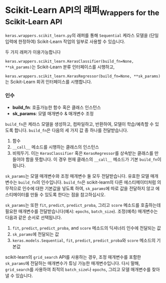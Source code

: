 # Scikit-Learn API의 래퍼<sub>Wrappers for the Scikit-Learn API</sub>

`keras.wrappers.scikit_learn.py`의 래퍼를 통해 `Sequential` 케라스 모델을 (단일 입력에 한정하여) Scikit-Learn 작업의 일부로 사용할 수 있습니다.

두 가지 래퍼가 이용가능합니다

`keras.wrappers.scikit_learn.KerasClassifier(build_fn=None, **sk_params)`는 Scikit-Learn 분류 인터페이스를 시행하고,

`keras.wrappers.scikit_learn.KerasRegressor(build_fn=None, **sk_params)`는 Scikit-Learn 회귀 인터페이스를 시행합니다.

### 인수

- __build_fn__: 호출가능한 함수 혹은 클래스 인스턴스
- __sk_params__: 모델 매개변수 & 매개변수 조정

`build_fn`은 케라스 모델을 생성하고, 컴파일하고, 반환하여, 
모델이 학습/예측할 수 있도록 합니다.
`build_fn`은 다음의 세 가지 값 중 하나를 전달받습니다.

1. 함수
2. `__call__` 메소드를 시행하는 클래스의 인스턴스
3. 비워두기. 이는 `KerasClassifier` 혹은 `KerasRegressor`를 상속받는 클래스를
만들어야 함을 뜻합니다. 이 경우 현재 클래스의 `__call__` 메소드가
기본 `build_fn`이 됩니다.

`sk_params`는 모델 매개변수와 조정 매개변수 둘 모두 전달받습니다.
유효한 모델 매개변수는 `build_fn`의 인수입니다.
`build_fn`은 scikit-learn의 다른 에스티메이터처럼 의무적으로 인수에 대한
기본값을 넣도록 하여, `sk_params`에 따로 값을 전달하지 않고 에스티메이터를 만들 수 있도록 한다는 점을
참고하십시오.

`sk_params`는 또한 `fit`, `predict`, `predict_proba`, 그리고 `score` 메소드를
호출하는데 필요한 매개변수를 전달받습니다(예시: `epochs`, `batch_size`).
조정(예측) 매개변수는 다음과 같은 순서로 선택됩니다.

1. `fit`, `predict`, `predict_proba`, and `score` 메소드의
딕셔너리 인수에 전달되는 값
2. `sk_params`에 전달되는 값
3. `keras.models.Sequential`, `fit`, `predict`, `predict_proba`와 `score` 메소드의
 기본값

scikit-learn의 `grid_search` API를 사용하는 경우, 조정 매개변수를 포함한 `sk_params`에 전달하는 매개변수가
튜닝 가능한 매개변수입니다.
다시 말해, `grid_search`를 사용하여
최적의 `batch_size`나 `epochs`, 그리고 모델 매개변수를 찾아낼 수 있습니다.
